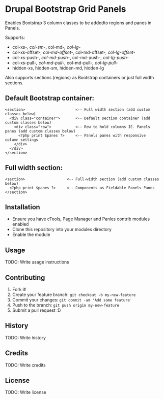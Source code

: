 # Drupal Bootstrap Grid Panels

Enables Bootstrap 3 column classes to be addedto regions and panes in Panels.

Supports:
 - col-xs-*, col-sm-*, col-md-*, col-lg-*
 - col-xs-offset-*, col-md-offset-*, col-md-offset-*, col-lg-offset-*
 - col-xs-push-*, col-md-push-*, col-md-push-*, col-lg-push-*
 - col-xs-pull-*, col-md-pull-*, col-md-pull-*, col-lg-pull-*
 - hidden-xs, hidden-sm, hidden-md, hidden-lg
 
Also supports sections (regions) as Bootstrap containers or just full width sections.

Default Bootstrap container:
----------------------------
```
<section>                       <-- Full width section (add custom classes below)
  <div class="container">       <-- Default section container (add custom classes below)
    <div class="row">           <-- Row to hold columns IE. Panels panes (add custom classes below)
      <?php print $panes ?>     <-- Panels panes with responsive column settings
    </div>
  </div>    
</section>
```

Full width section:
-------------------
```
<section>                   <-- Full-width section (add custom classes below)
  <?php print $panes ?>     <-- Components as Fieldable Panels Panes
</section>
```

## Installation

- Ensure you have cTools, Page Manager and Panles contrib modules enabled
- Clone this repository into your modules directory
- Enable the module

## Usage

TODO: Write usage instructions

## Contributing

1. Fork it!
2. Create your feature branch: `git checkout -b my-new-feature`
3. Commit your changes: `git commit -am 'Add some feature'`
4. Push to the branch: `git push origin my-new-feature`
5. Submit a pull request :D

## History

TODO: Write history

## Credits

TODO: Write credits

## License

TODO: Write license
